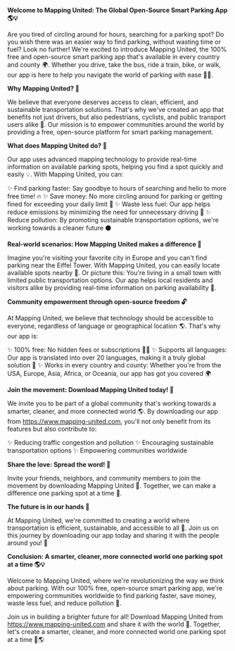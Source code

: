 **Welcome to Mapping United: The Global Open-Source Smart Parking App 🌎💡**

Are you tired of circling around for hours, searching for a parking spot? Do you wish there was an easier way to find parking, without wasting time or fuel? Look no further! We're excited to introduce Mapping United, the 100% free and open-source smart parking app that's available in every country and county 🌍. Whether you drive, take the bus, ride a train, bike, or walk, our app is here to help you navigate the world of parking with ease 🚗👣.

**Why Mapping United? 🤔**

We believe that everyone deserves access to clean, efficient, and sustainable transportation solutions. That's why we've created an app that benefits not just drivers, but also pedestrians, cyclists, and public transport users alike 🌈. Our mission is to empower communities around the world by providing a free, open-source platform for smart parking management.

**What does Mapping United do? 🤔**

Our app uses advanced mapping technology to provide real-time information on available parking spots, helping you find a spot quickly and easily 💡. With Mapping United, you can:

✨ Find parking faster: Say goodbye to hours of searching and hello to more free time! 🔥
✨ Save money: No more circling around for parking or getting fined for exceeding your daily limit 💸
✨ Waste less fuel: Our app helps reduce emissions by minimizing the need for unnecessary driving 🌿
✨ Reduce pollution: By promoting sustainable transportation options, we're working towards a cleaner future ⚫️

**Real-world scenarios: How Mapping United makes a difference 🌟**

Imagine you're visiting your favorite city in Europe and you can't find parking near the Eiffel Tower. With Mapping United, you can easily locate available spots nearby 🔎. Or picture this: You're living in a small town with limited public transportation options. Our app helps local residents and visitors alike by providing real-time information on parking availability 🌄.

**Community empowerment through open-source freedom 🔓**

At Mapping United, we believe that technology should be accessible to everyone, regardless of language or geographical location 🌎. That's why our app is:

✨ 100% free: No hidden fees or subscriptions 🙅‍♂️
✨ Supports all languages: Our app is translated into over 20 languages, making it a truly global solution 💬
✨ Works in every country and county: Whether you're from the USA, Europe, Asia, Africa, or Oceania, our app has got you covered 🌍

**Join the movement: Download Mapping United today! 📱**

We invite you to be part of a global community that's working towards a smarter, cleaner, and more connected world 🌎. By downloading our app from https://www.mapping-united.com, you'll not only benefit from its features but also contribute to:

✨ Reducing traffic congestion and pollution
✨ Encouraging sustainable transportation options
✨ Empowering communities worldwide

**Share the love: Spread the word! 📢**

Invite your friends, neighbors, and community members to join the movement by downloading Mapping United 🤝. Together, we can make a difference one parking spot at a time 🔮.

**The future is in our hands 💪**

At Mapping United, we're committed to creating a world where transportation is efficient, sustainable, and accessible to all 🌟. Join us on this journey by downloading our app today and sharing it with the people around you! 📢

**Conclusion: A smarter, cleaner, more connected world one parking spot at a time 🌎💡**

Welcome to Mapping United, where we're revolutionizing the way we think about parking. With our 100% free, open-source smart parking app, we're empowering communities worldwide to find parking faster, save money, waste less fuel, and reduce pollution 🚀.

Join us in building a brighter future for all! Download Mapping United from https://www.mapping-united.com and share it with the world 💬. Together, let's create a smarter, cleaner, and more connected world one parking spot at a time 🔮🌎